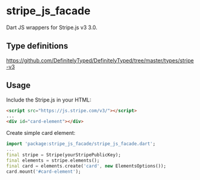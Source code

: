 # stripe_js_facade
Dart JS wrappers for Stripe.js v3 3.0.

## Type definitions
https://github.com/DefinitelyTyped/DefinitelyTyped/tree/master/types/stripe-v3

## Usage
Include the Stripe.js in your HTML:
```html
<script src="https://js.stripe.com/v3/"></script>
...
<div id="card-element"></div>
```

Create simple card element:
```dart
import 'package:stripe_js_facade/stripe_js_facade.dart';
...
final stripe = Stripe(yourStripePublicKey);
final elements = stripe.elements();
final card = elements.create('card', new ElementsOptions());
card.mount('#card-element');
```